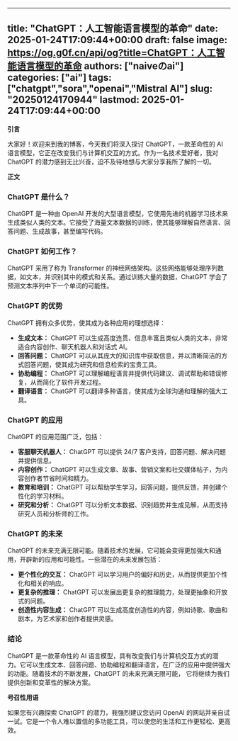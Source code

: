 
---
title: "ChatGPT：人工智能语言模型的革命"
date: 2025-01-24T17:09:44+00:00
draft: false
image: https://og.g0f.cn/api/og?title=ChatGPT：人工智能语言模型的革命
authors: ["naiveのai"]
categories: ["ai"]
tags: ["chatgpt","sora","openai","Mistral AI"]
slug: "20250124170944"
lastmod: 2025-01-24T17:09:44+00:00
---
**引言**

大家好！欢迎来到我的博客，今天我们将深入探讨 ChatGPT，一款革命性的 AI 语言模型，它正在改变我们与计算机交互的方式。作为一名技术爱好者，我对 ChatGPT 的潜力感到无比兴奋，迫不及待地想与大家分享我所了解的一切。

**正文**

### ChatGPT 是什么？

ChatGPT 是一种由 OpenAI 开发的大型语言模型，它使用先进的机器学习技术来生成类似人类的文本。它接受了海量文本数据的训练，使其能够理解自然语言、回答问题、生成故事，甚至编写代码。

### ChatGPT 如何工作？

ChatGPT 采用了称为 Transformer 的神经网络架构。这些网络能够处理序列数据，如文本，并识别其中的模式和关系。通过训练大量的数据，ChatGPT 学会了预测文本序列中下一个单词的可能性。

### ChatGPT 的优势

ChatGPT 拥有众多优势，使其成为各种应用的理想选择：

- **生成文本：** ChatGPT 可以生成高度连贯、信息丰富且类似人类的文本，非常适合内容创作、聊天机器人和对话式 AI。
- **回答问题：** ChatGPT 可以从其庞大的知识库中获取信息，并以清晰简洁的方式回答问题，使其成为研究和信息检索的宝贵工具。
- **协助编程：** ChatGPT 可以理解编程语言并提供代码建议、调试帮助和错误修复，从而简化了软件开发过程。
- **翻译语言：** ChatGPT 可以翻译多种语言，使其成为全球沟通和理解的强大工具。

### ChatGPT 的应用

ChatGPT 的应用范围广泛，包括：

- **客服聊天机器人：** ChatGPT 可以提供 24/7 客户支持，回答问题、解决问题并提供信息。
- **内容创作：** ChatGPT 可以生成文章、故事、营销文案和社交媒体帖子，为内容创作者节省时间和精力。
- **教育和培训：** ChatGPT 可以帮助学生学习，回答问题，提供反馈，并创建个性化的学习材料。
- **研究和分析：** ChatGPT 可以分析文本数据、识别趋势并生成见解，从而支持研究人员和分析师的工作。

### ChatGPT 的未来

ChatGPT 的未来充满无限可能。随着技术的发展，它可能会变得更加强大和通用，开辟新的应用和可能性。一些潜在的未来发展包括：

- **更个性化的交互：** ChatGPT 可以学习用户的偏好和历史，从而提供更加个性化和相关的响应。
- **更复杂的推理：** ChatGPT 可以发展出更复杂的推理能力，处理更抽象和开放式的问题。
- **创造性内容生成：** ChatGPT 可以生成高度创造性的内容，例如诗歌、歌曲和剧本，为艺术家和创作者提供灵感。

### 结论

ChatGPT 是一款革命性的 AI 语言模型，具有改变我们与计算机交互方式的潜力。它可以生成文本、回答问题、协助编程和翻译语言，在广泛的应用中提供强大的功能。随着技术的不断发展，ChatGPT 的未来充满无限可能， 它将继续为我们提供创新和变革性的解决方案。

**号召性用语**

如果您有兴趣探索 ChatGPT 的潜力，我强烈建议您访问 OpenAI 的网站并亲自试一试。它是一个令人难以置信的多功能工具，可以使您的生活和工作更轻松、更高效。